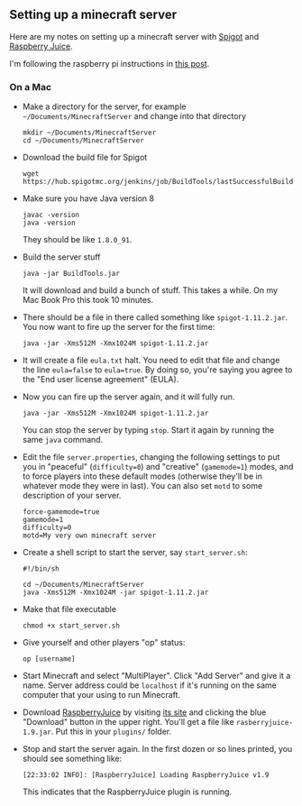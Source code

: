 ## Setting up a minecraft server

Here are my notes on setting up a minecraft server with [Spigot](https://www.spigotmc.org) and
[Raspberry Juice](https://dev.bukkit.org/projects/raspberryjuice).

I'm following the raspberry pi instructions in
[this post](http://lemire.me/blog/2016/04/02/setting-up-a-robust-minecraft-server-on-a-raspberry-pi/).

### On a Mac

- Make a directory for the server, for example
  `~/Documents/MinecraftServer` and change into that directory

  ```
  mkdir ~/Documents/MinecraftServer
  cd ~/Documents/MinecraftServer
  ```

- Download the build file for Spigot

  ```
  wget https://hub.spigotmc.org/jenkins/job/BuildTools/lastSuccessfulBuild/artifact/target/BuildTools.jar
  ```

- Make sure you have Java version 8

  ```
  javac -version
  java -version
  ```

  They should be like `1.8.0_91`.

- Build the server stuff

  ```
  java -jar BuildTools.jar
  ```

  It will download and build a bunch of stuff. This takes a while.
  On my Mac Book Pro this took 10 minutes.

- There should be a file in there called something like
  `spigot-1.11.2.jar`. You now want to fire up the server for the
  first time:

  ```
  java -jar -Xms512M -Xmx1024M spigot-1.11.2.jar
  ```

- It will create a file `eula.txt` halt. You need to edit that file
  and change the line `eula=false` to `eula=true`. By doing so, you're
  saying you agree to the "End user license agreement" (EULA).

- Now you can fire up the server again, and it will fully run.

  ```
  java -jar -Xms512M -Xmx1024M spigot-1.11.2.jar
  ```

  You can stop the server by typing `stop`. Start it again by running
  the same `java` command.

- Edit the file `server.properties`, changing the following settings
  to put you in "peaceful" (`difficulty=0`) and "creative"
  (`gamemode=1`) modes, and to force players into these default modes
  (otherwise they'll be in whatever mode they were in last).
  You can also set `motd` to some description of your server.

  ```
  force-gamemode=true
  gamemode=1
  difficulty=0
  motd=My very own minecraft server
  ```

- Create a shell script to start the server, say `start_server.sh`:

  ```
  #!/bin/sh

  cd ~/Documents/MinecraftServer
  java -Xms512M -Xmx1024M -jar spigot-1.11.2.jar
  ```

- Make that file executable

  ```
  chmod +x start_server.sh
  ```

- Give yourself and other players "op" status:

  ```
  op [username]
  ```

- Start Minecraft and select "MultiPlayer". Click "Add Server" and
  give it a name. Server address could be `localhost` if it's running
  on the same computer that your using to run Minecraft.

- Download
  [RaspberryJuice](https://dev.bukkit.org/projects/raspberryjuice) by
  visiting [its site](https://dev.bukkit.org/projects/raspberryjuice)
  and clicking the blue "Download" button in the upper right. You'll
  get a file like `rasberryjuice-1.9.jar`. Put this in your `plugins/`
  folder.

- Stop and start the server again. In the first dozen or so lines
  printed, you should see something like:

  ```
  [22:33:02 INFO]: [RaspberryJuice] Loading RaspberryJuice v1.9
  ```

  This indicates that the RaspberryJuice plugin is running.
